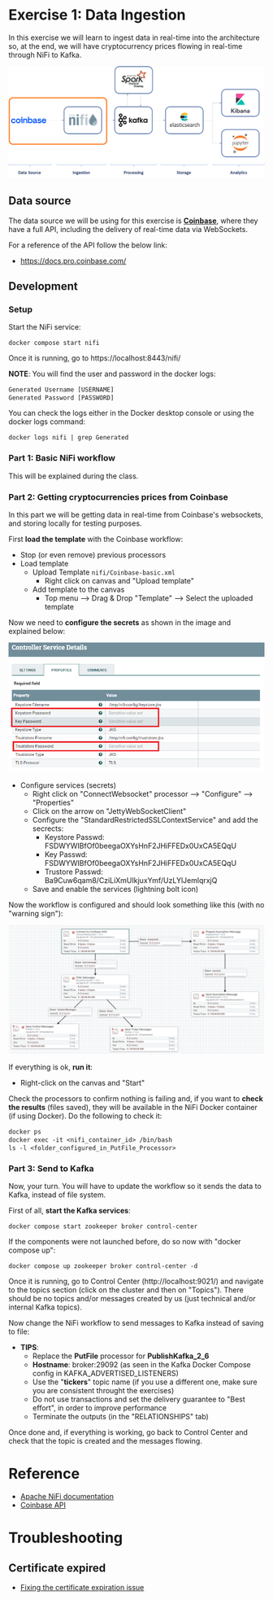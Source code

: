 # Exercise 1: Data Ingestion

In this exercise we will learn to ingest data in real-time into the architecture so, at the end, we will have cryptocurrency prices flowing in real-time through NiFi to Kafka.

![Exercise architecture](../img/architecture_exercise1.png)

## Data source

The data source we will be using for this exercise is [**Coinbase**](https://www.coinbase.com/), where they have a full API, including the delivery of real-time data via WebSockets.

For a reference of the API follow the below link:

* https://docs.pro.coinbase.com/

## Development

### Setup

Start the NiFi service:

```
docker compose start nifi
```

Once it is running, go to https://localhost:8443/nifi/

**NOTE**: You will find the user and password in the docker logs:

```
Generated Username [USERNAME]
Generated Password [PASSWORD]
```

You can check the logs either in the Docker desktop console or using the docker logs command:

```
docker logs nifi | grep Generated
```

### Part 1: Basic NiFi workflow

This will be explained during the class.

### Part 2: Getting cryptocurrencies prices from Coinbase

In this part we will be getting data in real-time from Coinbase's websockets, and storing locally for testing purposes.

First **load the template** with the Coinbase workflow:

* Stop (or even remove) previous processors
* Load template
  * Upload Template `nifi/Coinbase-basic.xml`
    * Right click on canvas and "Upload template"
  * Add template to the canvas
    * Top menu --> Drag & Drop "Template" --> Select the uploaded template

Now we need to **configure the secrets** as shown in the image and explained below:

![NiFi Service Secrets](../img/nifi-secrets.png)

* Configure services (secrets)
  * Right click on "ConnectWebsocket" processor --> "Configure" --> "Properties"
  * Click on the arrow on "JettyWebSocketClient"
  * Configure the "StandardRestrictedSSLContextService" and add the secrects:
    * Keystore Passwd: FSDWYWIBfOf0beegaOXYsHnF2JHiFFEDx0UxCA5EQqU
    * Key Passwd: FSDWYWIBfOf0beegaOXYsHnF2JHiFFEDx0UxCA5EQqU
    * Trustore Passwd: Ba9Cuw6qam8/CziLiXmUIkjuxYmf/UzLYlJemlqrxjQ
  * Save and enable the services (lightning bolt icon)

Now the workflow is configured and should look something like this (with no "warning sign"):

![NiFi Flow Basic](../img/nifi-flow-basic.png)

If everything is ok, **run it**:

* Right-click on the canvas and "Start"

Check the processors to confirm nothing is failing and, if you want to **check the results** (files saved), they will be available in the NiFi Docker container (if using Docker). Do the following to check it:

```
docker ps
docker exec -it <nifi_container_id> /bin/bash
ls -l <folder_configured_in_PutFile_Processor>
```

### Part 3: Send to Kafka

Now, your turn. You will have to update the workflow so it sends the data to Kafka, instead of file system.

First of all, **start the Kafka services**:

```
docker compose start zookeeper broker control-center
```

If the components were not launched before, do so now with "docker compose up":

```
docker compose up zookeeper broker control-center -d
```

Once it is running, go to Control Center (http://localhost:9021/) and navigate to the topics section (click on the cluster and then on "Topics"). There should be no topics and/or messages created by us (just technical and/or internal Kafka topics).

Now change the NiFi workflow to send messages to Kafka instead of saving to file:

* **TIPS**:
  * Replace the **PutFile** processor for **PublishKafka_2_6**
  * **Hostname**: broker:29092 (as seen in the Kafka Docker Compose config in KAFKA_ADVERTISED_LISTENERS)
  * Use the "**tickers**" topic name (if you use a different one, make sure you are consistent throught the exercises)
  * Do not use transactions and set the delivery guarantee to "Best effort", in order to improve performance
  * Terminate the outputs (in the "RELATIONSHIPS" tab)

Once done and, if everything is working, go back to Control Center and check that the topic is created and the messages flowing.

# Reference

* [Apache NiFi documentation](https://nifi.apache.org/docs.html)
* [Coinbase API](https://docs.pro.coinbase.com/)

# Troubleshooting

## Certificate expired

* [Fixing the certificate expiration issue](troubleshooting)